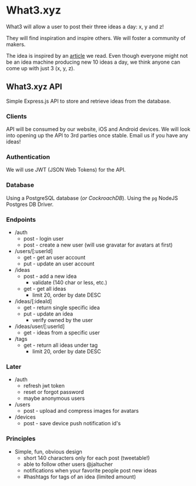 # What3.xyz

What3 will allow a user to post their three ideas a day: x, y and z!

They will find inspiration and inspire others. We will foster a community of makers.

The idea is inspired by an [article](https://jamesaltucher.com/2014/05/the-ultimate-guide-for-becoming-an-idea-machine/) we read. Even though everyone might not be an idea machine producing new 10 ideas a day, we think anyone can come up with just 3 (x, y, z).

## What3.xyz API

Simple Express.js API to store and retrieve ideas from the database.

### Clients
API will be consumed by our website, iOS and Android devices. We will look into opening up the API to 3rd parties once stable. Email us if you have any ideas!

### Authentication
We will use JWT (JSON Web Tokens) for the API.

### Database
Using a PostgreSQL database (_or CockroachDB_). Using the `pg` NodeJS Postgres DB Driver.

### Endpoints
* /auth 
    * post - login user
    * post - create a new user (will use gravatar for avatars at first)
* /users/[:userId]
    * get - get an user account
    * put - update an user account
* /ideas
    * post - add a new idea
        * validate (140 char or less, etc.)
    * get - get all ideas
        * limit 20, order by date DESC
* /ideas/[:ideaId]
    * get - return single specific idea
    * put - update an idea
        * verify owned by the user
* /ideas/user/[:userId]
    * get - ideas from a specific user
* /tags
    * get - return all ideas under tag
        * limit 20, order by date DESC

### Later 
* /auth
    * refresh jwt token
    * reset or forgot password
    * maybe anonymous users
* /users
    * post - upload and compress images for avatars
* /devices
    * post - save device push notification id's

### Principles
* Simple, fun, obvious design
    - short 140 characters only for each post (tweetable!)
    - able to follow other users @jaltucher
    - notifications when your favorite people post new ideas
    - #hashtags for tags of an idea (limited amount)

